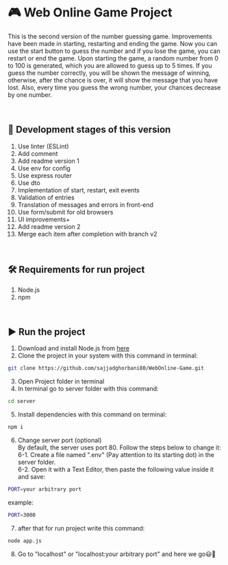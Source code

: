 # :video_game: Web Online Game Project
This is the second version of the number guessing game. Improvements have been made in starting, restarting and ending the game. Now you can use the start button to guess the number and if you lose the game, you can restart or end the game. Upon starting the game, a random number from 0 to 100 is generated, which you are allowed to guess up to 5 times. If you guess the number correctly, you will be shown the message of winning, otherwise, after the chance is over, it will show the message that you have lost. Also, every time you guess the wrong number, your chances decrease by one number.

<br>

## :seedling: Development stages of this version
1. Use linter (ESLint)
2. Add comment
3. Add readme version 1
4. Use env for config
5. Use express router
6. Use dto
7. Implementation of start, restart, exit events
8. Validation of entries
9. Translation of messages and errors in front-end
10. Use form/submit for old browsers
11. UI improvements+
12. Add readme version 2
13. Merge each item after completion with branch v2



<br>

## :hammer_and_wrench: Requirements for run project
1. Node.js
2. npm
<br>

## :arrow_forward: Run the project

1. Download and install Node.js from [here](https://nodejs.org/en/download/)</li>
2. Clone the project in your system with this command in terminal:
```bash
git clone https://github.com/sajjadghorbani80/WebOnline-Game.git
```
3. Open Project folder in terminal
4. In terminal go to server folder with this command:
```bash
cd server
```
5. Install dependencies with this command on terminal:</li>
```bash
npm i
```
6. Change server port (optional)<br>
By default, the server uses port 80. Follow the steps below to change it:<br>
6-1. Create a file named ".env" (Pay attention to its starting dot) in the server folder.<br>
6-2. Open it with a Text Editor, then paste the following value inside it and save:<br>

```bash
PORT=your arbitrary port
```
example:
```bash
PORT=3000
```
7. after that for run project write this command:
```bash
node app.js
```
8. Go to "localhost" or "localhost:your arbitrary port" and here we go:smiley::muscle:
